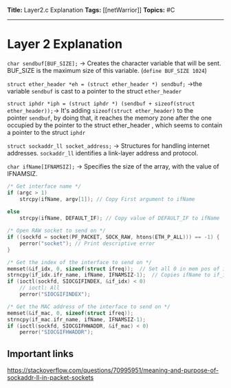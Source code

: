 **Title:** Layer2.c Explanation
**Tags:** [[netWarrior]]
**Topics:** #C 

---
# Layer 2 Explanation
`char sendbuf[BUF_SIZE];` → Creates the character variable that will be sent. BUF_SIZE is the maximum size of this variable. (`define BUF_SIZE 1024`)

`struct ether_header *eh = (struct ether_header *) sendbuf;` →the variable ``sendbuf`` is cast to a pointer to the struct ``ether_header``

`struct iphdr *iph = (struct iphdr *) (sendbuf + sizeof(struct ether_header));`→ It's adding `sizeof(struct ether_header)` to the pointer `sendbuf`, by doing that, it reaches the memory zone after the one occupied by the pointer to the struct ether_header , which seems to contain a pointer to the struct `iphdr`

``struct sockaddr_ll socket_address;`` → Structures for handling internet addresses. `sockaddr_ll` identifies a link-layer address and protocol.

`char ifName[IFNAMSIZ];` → Specifies the size of the array, with the value of IFNAMSIZ.

```c
/* Get interface name */
if (argc > 1)
	strcpy(ifName, argv[1]); // Copy First argument to ifName
	
else
	strcpy(ifName, DEFAULT_IF); // Copy value of DEFAULT_IF to ifName
```

```c
/* Open RAW socket to send on */
if ((sockfd = socket(PF_PACKET, SOCK_RAW, htons(ETH_P_ALL))) == -1) {
	perror("socket"); // Print descriptive error
}
```

```c
/* Get the index of the interface to send on */
memset(&if_idx, 0, sizeof(struct ifreq));  // Set all 0 in mem pos of if_idx
strncpy(if_idx.ifr_name, ifName, IFNAMSIZ-1);  // Copies ifName to if_idx.ifr_name
if (ioctl(sockfd, SIOCGIFINDEX, &if_idx) < 0)
	// ioctl: All
	perror("SIOCGIFINDEX");

/* Get the MAC address of the interface to send on */
memset(&if_mac, 0, sizeof(struct ifreq));
strncpy(if_mac.ifr_name, ifName, IFNAMSIZ-1);
if (ioctl(sockfd, SIOCGIFHWADDR, &if_mac) < 0)
	perror("SIOCGIFHWADDR");
```




## Important links

https://stackoverflow.com/questions/70995951/meaning-and-purpose-of-sockaddr-ll-in-packet-sockets

